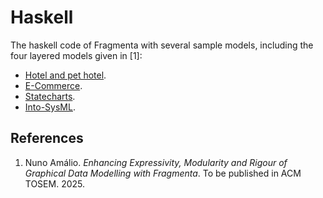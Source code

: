 # Haskell
The haskell code of Fragmenta with several sample models, including the four layered models given in [1]:
- [Hotel and pet hotel](PetsWorld/). 
- [E-Commerce](ECommerce/).
- [Statecharts](Statecharts/).
- [Into-SysML](IntoSysML/).

## References

1. Nuno Amálio. *Enhancing Expressivity, Modularity and Rigour of Graphical Data Modelling with Fragmenta*. To be published in ACM TOSEM. 2025.
